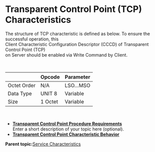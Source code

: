 # Transparent Control Point \(TCP\) Characteristics

The structure of TCP characteristic is defined as below. To ensure the successful operation, this<br /> Client Characteristic Configuration Descriptor \(CCCD\) of Transparent Control Point \(TCP\)<br /> on Server should be enabled via Write Command by Client.

<br />

| |**Opcode**|**Parameter**|
|---|----------|-------------|
|Octet Order|N/A|LSO…MSO|
|Data Type|UNIT 8|Variable|
|Size|1 Octet|Variable|

<br />

-   **[Transparent Control Point Procedure Requirements](GUID-1C1D97EE-D905-4F27-844E-A72C4F5E96E0.md)**  
Enter a short description of your topic here \(optional\).
-   **[Transparent Control Point Characteristic Behavior](GUID-7A2BC74D-E714-41F0-8201-0D183867E570.md)**  


**Parent topic:**[Service Characteristics](GUID-5004C7E1-58FE-4A71-9D23-E73F5CE40FEF.md)

